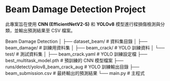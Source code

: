 # Beam Damage Detection Project

此專案旨在使用 **CNN (EfficientNetV2-S)** 和 **YOLOv8** 模型進行樑損傷檢測與分類，並輸出預測結果至 CSV 檔案。

Beam Damage Detection
│
├── dataset_beam/                     # 資料集目錄
│   ├── beam_damage/                  # 訓練用資料集
│   ├── beam_crack/                   # YOLO 訓練資料
│   └── test/                         # 測試資料集
│
├── beam_crack.yaml                   # YOLO 訓練設定檔
├── best_multitask_model.pth          # 預訓練的 CNN 模型檔案
├── runs/detect/yolov8_beam_crack_aug # YOLO 訓練輸出目錄
├── beam_submission.csv               # 最終輸出的預測結果
└── main.py                           # 主程式
